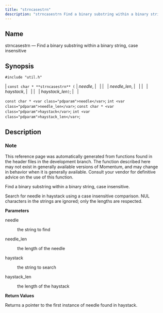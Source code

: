 ```yaml
---
title: "strncasestrn"
description: "strncasestrn Find a binary substring within a binary string case insensitive const char strncasestrn needle needle len haystack haystack len const char needle int needle len const char haystack int haystack len This reference page was automatically generated from functions found in the header files in the development branch The..."
---
```


<a name="apis.strncasestrn"></a> 
## Name

strncasestrn — Find a binary substring within a binary string, case insensitive

## Synopsis

`#include "util.h"`

| `const char * **strncasestrn** (` | <var class="pdparam">needle</var>, |   |
|   | <var class="pdparam">needle_len</var>, |   |
|   | <var class="pdparam">haystack</var>, |   |
|   | <var class="pdparam">haystack_len</var>`)`; |   |

`const char * <var class="pdparam">needle</var>`;
`int <var class="pdparam">needle_len</var>`;
`const char * <var class="pdparam">haystack</var>`;
`int <var class="pdparam">haystack_len</var>`;<a name="idp63201232"></a> 
## Description

### Note

This reference page was automatically generated from functions found in the header files in the development branch. The function described here may not exist in generally available versions of Momentum, and may change in behavior when it is generally available. Consult your vendor for definitive advice on the use of this function.

Find a binary substring within a binary string, case insensitive.

Search for needle in haystack using a case insensitive comparison. NUL characters in the strings are ignored; only the lengths are respected.

**<a name="idp63204720"></a> Parameters**

<dl class="variablelist">

<dt>needle</dt>

<dd>

the string to find

</dd>

<dt>needle_len</dt>

<dd>

the length of the needle

</dd>

<dt>haystack</dt>

<dd>

the string to search

</dd>

<dt>haystack_len</dt>

<dd>

the length of the haystack

</dd>

</dl>

**<a name="idp63212976"></a> Return Values**

Returns a pointer to the first instance of needle found in haystack.